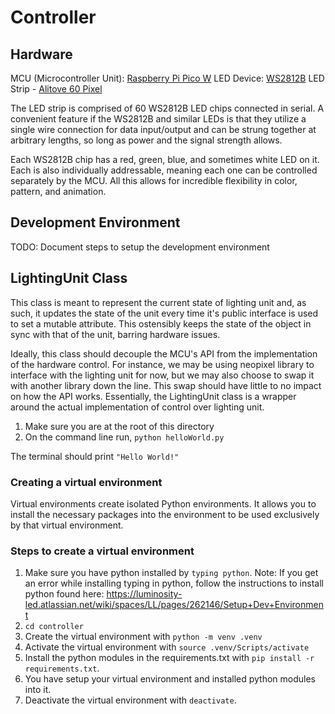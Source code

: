 # Controller

## Hardware
MCU (Microcontroller Unit): [Raspberry Pi Pico W](https://www.raspberrypi.com/products/raspberry-pi-pico/)
LED Device: [WS2812B](https://cdn-shop.adafruit.com/datasheets/WS2812B.pdf) LED Strip - [Alitove 60 Pixel](https://www.amazon.com/gp/product/B01MG49QKD/ref=ppx_yo_dt_b_asin_title_o00_s00?ie=UTF8&th=1)

The LED strip is comprised of 60 WS2812B LED chips connected in serial. A
convenient feature if the WS2812B and similar LEDs is that they utilize a
single wire connection for data input/output and can be strung together at
arbitrary lengths, so long as power and the signal strength allows.

Each WS2812B chip has a red, green, blue, and sometimes white LED on it. Each is
also individually addressable, meaning each one can be controlled separately by
the MCU. All this allows for incredible flexibility in color, pattern, and
animation.

## Development Environment
TODO: Document steps to setup the development environment

## LightingUnit Class
This class is meant to represent the current state of lighting unit and,
as such, it updates the state of the unit every time it's public interface
is used to set a mutable attribute. This ostensibly keeps the state of the
object in sync with that of the unit, barring hardware issues. 

Ideally, this class should decouple the MCU's API from the implementation of
the hardware control. For instance, we may be using neopixel library to
interface with the lighting unit for now, but we may also choose to swap it with
another library down the line. This swap should have little to no impact on how
the API works. Essentially, the LightingUnit class is a wrapper around the
actual implementation of control over lighting unit. 

1. Make sure you are at the root of this directory
2. On the command line run, 
`python helloWorld.py`

The terminal should print 
`"Hello World!"`

### Creating a virtual environment
Virtual environments create isolated Python environments.  It allows you to install the necessary packages into the environment to be used exclusively by that virtual environment.

### Steps to create a virtual environment
1. Make sure you have python installed by `typing python`.
Note: If you get an error while installing typing in python, follow the instructions to install python found here: https://luminosity-led.atlassian.net/wiki/spaces/LL/pages/262146/Setup+Dev+Environment
2. `cd controller`
3. Create the virtual environment with `python -m venv .venv`
4. Activate the virtual environment with `source .venv/Scripts/activate`
5. Install the python modules in the requirements.txt with `pip install -r requirements.txt`.
6. You have setup your virtual environment and installed python modules into it.
7. Deactivate the virtual environment with `deactivate`.
